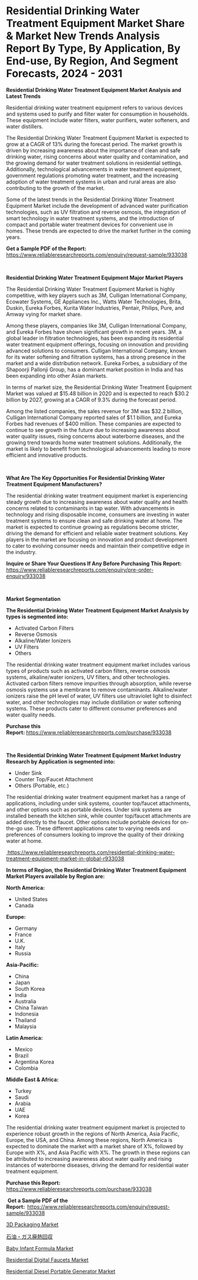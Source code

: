 <p><h1>Residential Drinking Water Treatment Equipment Market Share & Market New Trends Analysis Report By Type, By Application, By End-use, By Region, And Segment Forecasts, 2024 - 2031</h1></p><p><strong>Residential Drinking Water Treatment Equipment Market Analysis and Latest Trends</strong></p>
<p><p>Residential drinking water treatment equipment refers to various devices and systems used to purify and filter water for consumption in households. These equipment include water filters, water purifiers, water softeners, and water distillers.</p><p>The Residential Drinking Water Treatment Equipment Market is expected to grow at a CAGR of 13% during the forecast period. The market growth is driven by increasing awareness about the importance of clean and safe drinking water, rising concerns about water quality and contamination, and the growing demand for water treatment solutions in residential settings. Additionally, technological advancements in water treatment equipment, government regulations promoting water treatment, and the increasing adoption of water treatment systems in urban and rural areas are also contributing to the growth of the market.</p><p>Some of the latest trends in the Residential Drinking Water Treatment Equipment Market include the development of advanced water purification technologies, such as UV filtration and reverse osmosis, the integration of smart technology in water treatment systems, and the introduction of compact and portable water treatment devices for convenient use in homes. These trends are expected to drive the market further in the coming years.</p></p>
<p><strong>Get a Sample PDF of the Report:&nbsp;</strong> <a href="https://www.reliableresearchreports.com/enquiry/request-sample/933038">https://www.reliableresearchreports.com/enquiry/request-sample/933038</a></p>
<p>&nbsp;</p>
<p><strong>Residential Drinking Water Treatment Equipment Major Market Players</strong></p>
<p><p>The Residential Drinking Water Treatment Equipment Market is highly competitive, with key players such as 3M, Culligan International Company, Ecowater Systems, GE Appliances Inc., Watts Water Technologies, Brita, Duskin, Eureka Forbes, Kurita Water Industries, Pentair, Philips, Pure, and Amway vying for market share.</p><p>Among these players, companies like 3M, Culligan International Company, and Eureka Forbes have shown significant growth in recent years. 3M, a global leader in filtration technologies, has been expanding its residential water treatment equipment offerings, focusing on innovation and providing advanced solutions to consumers. Culligan International Company, known for its water softening and filtration systems, has a strong presence in the market and a wide distribution network. Eureka Forbes, a subsidiary of the Shapoorji Pallonji Group, has a dominant market position in India and has been expanding into other Asian markets.</p><p>In terms of market size, the Residential Drinking Water Treatment Equipment Market was valued at $15.48 billion in 2020 and is expected to reach $30.2 billion by 2027, growing at a CAGR of 9.3% during the forecast period.</p><p>Among the listed companies, the sales revenue for 3M was $32.2 billion, Culligan International Company reported sales of $1.1 billion, and Eureka Forbes had revenues of $400 million. These companies are expected to continue to see growth in the future due to increasing awareness about water quality issues, rising concerns about waterborne diseases, and the growing trend towards home water treatment solutions. Additionally, the market is likely to benefit from technological advancements leading to more efficient and innovative products.</p></p>
<p>&nbsp;</p>
<p><strong>What Are The Key Opportunities For Residential Drinking Water Treatment Equipment Manufacturers?</strong></p>
<p><p>The residential drinking water treatment equipment market is experiencing steady growth due to increasing awareness about water quality and health concerns related to contaminants in tap water. With advancements in technology and rising disposable income, consumers are investing in water treatment systems to ensure clean and safe drinking water at home. The market is expected to continue growing as regulations become stricter, driving the demand for efficient and reliable water treatment solutions. Key players in the market are focusing on innovation and product development to cater to evolving consumer needs and maintain their competitive edge in the industry.</p></p>
<p><strong>Inquire or Share Your Questions If Any Before Purchasing This Report:</strong> <a href="https://www.reliableresearchreports.com/enquiry/pre-order-enquiry/933038">https://www.reliableresearchreports.com/enquiry/pre-order-enquiry/933038</a></p>
<p>&nbsp;</p>
<p><strong>Market Segmentation</strong></p>
<p><strong>The Residential Drinking Water Treatment Equipment Market Analysis by types is segmented into:</strong></p>
<p><ul><li>Activated Carbon Filters</li><li>Reverse Osmosis</li><li>Alkaline/Water Ionizers</li><li>UV Filters</li><li>Others</li></ul></p>
<p><p>The residential drinking water treatment equipment market includes various types of products such as activated carbon filters, reverse osmosis systems, alkaline/water ionizers, UV filters, and other technologies. Activated carbon filters remove impurities through absorption, while reverse osmosis systems use a membrane to remove contaminants. Alkaline/water ionizers raise the pH level of water, UV filters use ultraviolet light to disinfect water, and other technologies may include distillation or water softening systems. These products cater to different consumer preferences and water quality needs.</p></p>
<p><strong>Purchase this Report:&nbsp;</strong><a href="https://www.reliableresearchreports.com/purchase/933038">https://www.reliableresearchreports.com/purchase/933038</a></p>
<p>&nbsp;</p>
<p><strong>The Residential Drinking Water Treatment Equipment Market Industry Research by Application is segmented into:</strong></p>
<p><ul><li>Under Sink</li><li>Counter Top/Faucet Attachment</li><li>Others (Portable, etc.)</li></ul></p>
<p><p>The residential drinking water treatment equipment market has a range of applications, including under sink systems, counter top/faucet attachments, and other options such as portable devices. Under sink systems are installed beneath the kitchen sink, while counter top/faucet attachments are added directly to the faucet. Other options include portable devices for on-the-go use. These different applications cater to varying needs and preferences of consumers looking to improve the quality of their drinking water at home.</p></p>
<p><a href="https://www.reliableresearchreports.com/residential-drinking-water-treatment-equipment-market-in-global-r933038">&nbsp;https://www.reliableresearchreports.com/residential-drinking-water-treatment-equipment-market-in-global-r933038</a></p>
<p><strong>In terms of Region, the Residential Drinking Water Treatment Equipment Market Players available by Region are:</strong></p>
<p>
    <p> <strong> North America: </strong>
        <ul>
            <li>United States</li>
            <li>Canada</li>
        </ul>
        </p> 
    <p> <strong> Europe: </strong>
        <ul>
            <li>Germany</li>
            <li>France</li>
            <li>U.K.</li>
            <li>Italy</li>
            <li>Russia</li>
        </ul>
        </p> 
    <p> <strong> Asia-Pacific: </strong>
        <ul>
            <li>China</li>
            <li>Japan</li>
            <li>South Korea</li>
            <li>India</li>
            <li>Australia</li>
            <li>China Taiwan</li>
            <li>Indonesia</li>
            <li>Thailand</li>
            <li>Malaysia</li>
        </ul>
        </p> 
    <p> <strong> Latin America: </strong>
        <ul>
            <li>Mexico</li>
            <li>Brazil</li>
            <li>Argentina Korea</li>
            <li>Colombia</li>
        </ul>
        </p> 
    <p> <strong> Middle East & Africa: </strong>
        <ul>
            <li>Turkey</li>
            <li>Saudi</li>
            <li>Arabia</li>
            <li>UAE</li>
            <li>Korea</li>
        </ul>
    </p>
    </p>
<p><p>The residential drinking water treatment equipment market is projected to experience robust growth in the regions of North America, Asia Pacific, Europe, the USA, and China. Among these regions, North America is expected to dominate the market with a market share of X%, followed by Europe with X%, and Asia Pacific with X%. The growth in these regions can be attributed to increasing awareness about water quality and rising instances of waterborne diseases, driving the demand for residential water treatment equipment.</p></p>
<p><strong>Purchase this Report: </strong><a href="https://www.reliableresearchreports.com/purchase/933038">https://www.reliableresearchreports.com/purchase/933038</a></p>
<p>&nbsp;<strong>Get a Sample PDF of the Report:&nbsp;&nbsp;</strong><a href="https://www.reliableresearchreports.com/enquiry/request-sample/933038">https://www.reliableresearchreports.com/enquiry/request-sample/933038</a></p>
<p><strong></strong></p>
<p><p><a href="https://medium.com/@alicemcglynn2022/navigating-the-global-3d-packaging-market-landscape-trends-forecasts-and-impact-analysis-2024-0fbe4399ced7">3D Packaging Market</a></p><p><a href="https://medium.com/@titusboyer1/%E3%82%AA%E3%82%A4%E3%83%AB%E3%81%8A%E3%82%88%E3%81%B3%E3%82%AC%E3%82%B9%E5%BB%83%E7%86%B1%E5%9B%9E%E5%8F%8E%E5%B8%82%E5%A0%B4%E3%82%B7%E3%82%A7%E3%82%A2-%E3%82%B5%E3%82%A4%E3%82%BA-%E3%83%88%E3%83%AC%E3%83%B3%E3%83%89-%E7%94%A3%E6%A5%AD%E5%88%86%E6%9E%90%E3%83%AC%E3%83%9D%E3%83%BC%E3%83%88-%E3%82%BF%E3%82%A4%E3%83%97%E5%88%A5-%E3%82%A8%E3%83%B3%E3%83%89%E3%83%A6%E3%83%BC%E3%82%B9%E5%88%A5-%E5%95%86%E6%A5%AD-%E6%B6%88%E8%B2%BB%E8%80%85-%E7%94%A3%E6%A5%AD-%E3%81%9D%E3%81%AE%E4%BB%96-%E5%9C%B0%E5%9F%9F%E5%88%A5-%E3%82%BB%E3%82%B0%E3%83%A1%E3%83%B3%E3%83%88%E4%BA%88%E6%B8%AC-2024%E5%B9%B4-2031%E5%B9%B4-42725024f8b0">石油・ガス廃熱回収</a></p><p><a href="https://issuu.com/reportprime-2/docs/baby-infant-formula-market-size-203_6e68e664ef7e20">Baby Infant Formula Market</a></p><p><a href="https://github.com/tamvrosiya/Market-Research-Report-List-5/blob/main/residential-digital-faucets-market.md">Residential Digital Faucets Market</a></p><p><a href="https://github.com/pizolina/Market-Research-Report-List-6/blob/main/residential-diesel-portable-generator-market.md">Residential Diesel Portable Generator Market</a></p></p>